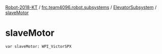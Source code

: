 [Robot-2018-KT](../../index.md) / [frc.team4096.robot.subsystems](../index.md) / [ElevatorSubsystem](index.md) / [slaveMotor](./slave-motor.md)

# slaveMotor

`var slaveMotor: WPI_VictorSPX`